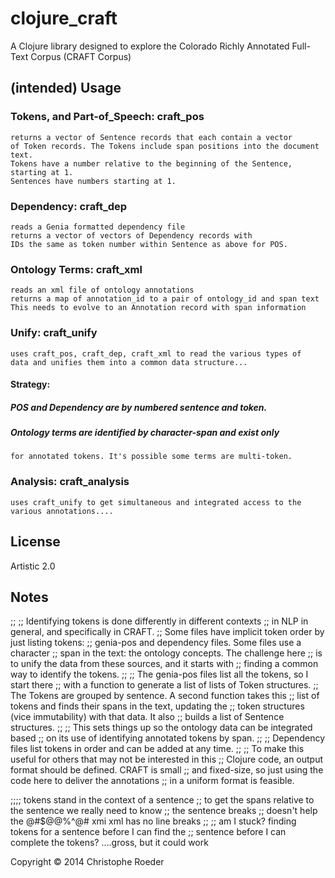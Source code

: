 # clojure_craft

A Clojure library designed to explore the Colorado Richly Annotated Full-Text Corpus (CRAFT Corpus)

## (intended) Usage

### Tokens, and Part-of_Speech: craft_pos
    returns a vector of Sentence records that each contain a vector
    of Token records. The Tokens include span positions into the document text.
    Tokens have a number relative to the beginning of the Sentence, starting at 1.
    Sentences have numbers starting at 1.

### Dependency: craft_dep
    reads a Genia formatted dependency file
    returns a vector of vectors of Dependency records with 
    IDs the same as token number within Sentence as above for POS.

### Ontology Terms: craft_xml 
    reads an xml file of ontology annotations
    returns a map of annotation_id to a pair of ontology_id and span text
    This needs to evolve to an Annotation record with span information

### Unify: craft_unify
    uses craft_pos, craft_dep, craft_xml to read the various types of
    data and unifies them into a common data structure...
    
#### Strategy: 

##### POS and Dependency are by numbered sentence and token.

##### Ontology terms are identified by character-span and exist only
    for annotated tokens. It's possible some terms are multi-token.

### Analysis: craft_analysis
    uses craft_unify to get simultaneous and integrated access to the
    various annotations....

## License
   Artistic 2.0

## Notes
;;
;; Identifying tokens is done differently in different contexts
;; in NLP in general, and specifically in CRAFT.
;; Some files have implicit token order by just listing tokens:
;; genia-pos and dependency files.  Some files use a character 
;; span in the text: the ontology concepts. The challenge here 
;; is to unify the data from these sources, and it starts with
;; finding a common way to identify the tokens. 
;;
;; The genia-pos files list all the tokens, so I start there
;; with a function to generate a list of lists of Token structures.
;; The Tokens are grouped by sentence. A second function takes this
;; list of tokens and finds their spans in the text, updating the
;; token structures (vice immutability) with that data. It also
;; builds a list of Sentence structures.
;;
;; This sets things up so the ontology data can be integrated based
;; on its use of identifying annotated tokens by span.
;;
;; Dependency files list tokens in order and can be added at any time.
;;
;; To make this useful for others that may not be interested in this
;; Clojure code, an output format should be defined. CRAFT is small
;; and fixed-size, so just using the code here to deliver the annotations
;; in a uniform format is feasible.


;;;; tokens stand in the context of a sentence
;; to get the spans relative to the sentence we really need to know
;; the sentence breaks
;; doesn't help the @#$@@%^@# xmi xml has no line breaks
;;
;; am I stuck? finding tokens for a sentence before I can find the
;; sentence before I can complete the tokens? ....gross, but it could work

Copyright © 2014 Christophe Roeder



